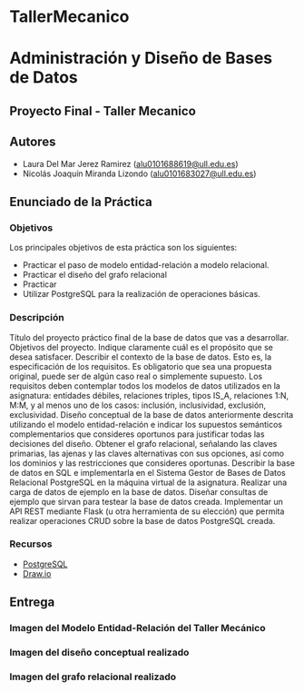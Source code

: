 # TallerMecanico
# Administración y Diseño de Bases de Datos
## Proyecto Final - Taller Mecanico 
## Autores
- Laura Del Mar Jerez Ramirez (alu0101688619@ull.edu.es)
- Nicolás Joaquín Miranda Lizondo (alu0101683027@ull.edu.es) 
## Enunciado de la Práctica
### Objetivos
Los principales objetivos de esta práctica son los siguientes:
- Practicar el paso de modelo entidad-relación a modelo relacional.
- Practicar el diseño del grafo relacional
- Practicar 
- Utilizar PostgreSQL para la realización de operaciones básicas.
### Descripción
Título del proyecto práctico final de la base de datos que vas a desarrollar.
Objetivos del proyecto. Indique claramente cuál es el propósito que se desea satisfacer.
Describir el contexto de la base de datos. Esto es, la especificación de los requisitos. Es obligatorio que sea una propuesta original, puede ser de algún caso real o simplemente supuesto. Los requisitos deben contemplar todos los modelos de datos utilizados en la asignatura: entidades débiles, relaciones triples, tipos IS_A, relaciones 1:N, M:M, y al menos uno de los casos: inclusión, inclusividad, exclusión, exclusividad.
Diseño conceptual de la base de datos anteriormente descrita utilizando el modelo entidad-relación e indicar los supuestos semánticos complementarios que consideres oportunos para justificar todas las decisiones del diseño.
Obtener el grafo relacional, señalando las claves primarias, las ajenas y las claves alternativas con sus opciones, así como los dominios y las restricciones que consideres oportunas. 
Describir la base de datos en SQL e implementarla en el Sistema Gestor de Bases de Datos Relacional PostgreSQL en la máquina virtual de la asignatura.
Realizar una carga de datos de ejemplo en la base de datos.
Diseñar consultas de ejemplo que sirvan para testear la base de datos creada.
Implementar un API REST mediante Flask (u otra herramienta de su elección) que permita realizar operaciones CRUD sobre la base de datos PostgreSQL creada.

### Recursos
- [PostgreSQL](https://www.postgresql.org/)
- [Draw.io](https://www.drawio.com/)
## Entrega
### Imagen del Modelo Entidad-Relación del Taller Mecánico

### Imagen del diseño conceptual realizado

### Imagen del grafo relacional realizado

